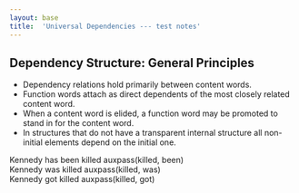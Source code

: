 ```yaml
---
layout: base
title:  'Universal Dependencies --- test notes'
---
```


## Dependency Structure: General Principles

- Dependency relations hold primarily between content words.
- Function words attach as direct dependents of the most closely related content word.
- When a content word is elided, a function word may be promoted to stand in for the content word.
- In structures that do not have a transparent internal structure all non-initial elements depend on the initial one.

<div class="sd-parse">
Kennedy has been killed
auxpass(killed, been)
</div>



<div class="sd-parse">
Kennedy was killed
auxpass(killed, was)
</div>



<div class="sd-parse">
Kennedy got killed
auxpass(killed, got)
</div>

 
